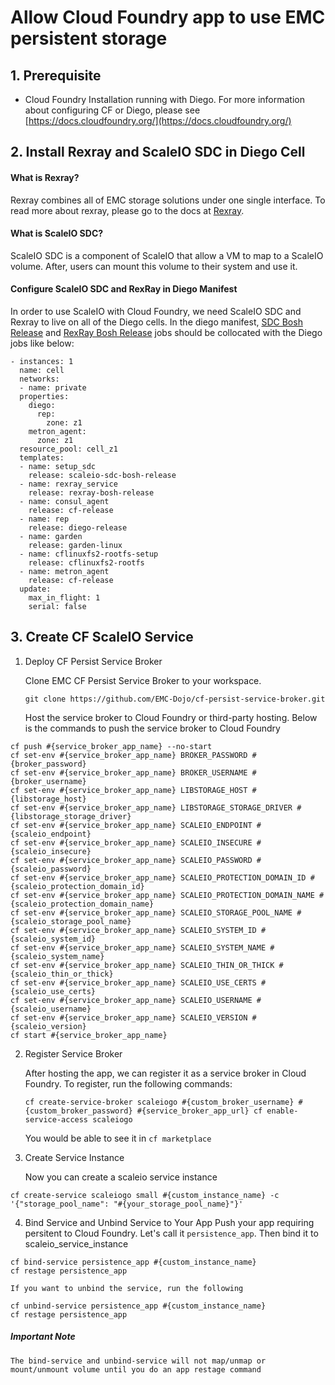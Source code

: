 # Allow Cloud Foundry app to use EMC persistent storage


## 1. Prerequisite
- Cloud Foundry Installation running with Diego. For more information about configuring CF or Diego, please see [https://docs.cloudfoundry.org/](https://docs.cloudfoundry.org/)


## 2. Install Rexray and ScaleIO SDC in Diego Cell
#### What is Rexray?

Rexray combines all of EMC storage solutions under one single interface. To read more about rexray, please go to the docs at [Rexray](http://rexray.readthedocs.io/en/v0.4.0-docs/).

 
#### What is ScaleIO SDC?

ScaleIO SDC is a component of ScaleIO that allow a VM to map to a ScaleIO volume. After, users can mount this volume to their system and use it.


#### Configure ScaleIO SDC and RexRay in Diego Manifest

In order to use ScaleIO with Cloud Foundry, we need ScaleIO SDC and Rexray to live on all of the Diego cells. In the diego manifest, [SDC Bosh Release](https://github.com/EMC-Dojo/ScaleIO-SDC-Bosh-Release) and [RexRay Bosh Release](https://github.com/EMC-Dojo/rexray-boshrelease) jobs should be collocated with the Diego jobs like below:


```
- instances: 1
  name: cell
  networks:
  - name: private
  properties:
    diego:
      rep:
        zone: z1
    metron_agent:
      zone: z1
  resource_pool: cell_z1
  templates:
  - name: setup_sdc
    release: scaleio-sdc-bosh-release
  - name: rexray_service
    release: rexray-bosh-release
  - name: consul_agent
    release: cf-release
  - name: rep
    release: diego-release
  - name: garden
    release: garden-linux
  - name: cflinuxfs2-rootfs-setup
    release: cflinuxfs2-rootfs
  - name: metron_agent
    release: cf-release
  update:
    max_in_flight: 1
    serial: false
```

## 3. Create CF ScaleIO Service
1. Deploy CF Persist Service Broker

   Clone EMC CF Persist Service Broker to your workspace.
   
   ```
   git clone https://github.com/EMC-Dojo/cf-persist-service-broker.git
   ```
   
   Host the service broker to Cloud Foundry or third-party hosting. Below is the commands to push the service broker to Cloud Foundry

```
cf push #{service_broker_app_name} --no-start
cf set-env #{service_broker_app_name} BROKER_PASSWORD #{broker_password}
cf set-env #{service_broker_app_name} BROKER_USERNAME #{broker_username}
cf set-env #{service_broker_app_name} LIBSTORAGE_HOST #{libstorage_host}
cf set-env #{service_broker_app_name} LIBSTORAGE_STORAGE_DRIVER #{libstorage_storage_driver}
cf set-env #{service_broker_app_name} SCALEIO_ENDPOINT #{scaleio_endpoint}
cf set-env #{service_broker_app_name} SCALEIO_INSECURE #{scaleio_insecure}
cf set-env #{service_broker_app_name} SCALEIO_PASSWORD #{scaleio_password}
cf set-env #{service_broker_app_name} SCALEIO_PROTECTION_DOMAIN_ID #{scaleio_protection_domain_id}
cf set-env #{service_broker_app_name} SCALEIO_PROTECTION_DOMAIN_NAME #{scaleio_protection_domain_name}
cf set-env #{service_broker_app_name} SCALEIO_STORAGE_POOL_NAME #{scaleio_storage_pool_name}
cf set-env #{service_broker_app_name} SCALEIO_SYSTEM_ID #{scaleio_system_id}
cf set-env #{service_broker_app_name} SCALEIO_SYSTEM_NAME #{scaleio_system_name}
cf set-env #{service_broker_app_name} SCALEIO_THIN_OR_THICK #{scaleio_thin_or_thick}
cf set-env #{service_broker_app_name} SCALEIO_USE_CERTS #{scaleio_use_certs}
cf set-env #{service_broker_app_name} SCALEIO_USERNAME #{scaleio_username}
cf set-env #{service_broker_app_name} SCALEIO_VERSION #{scaleio_version}
cf start #{service_broker_app_name}
```

2. Register Service Broker

	After hosting the app, we can register it as a service broker in Cloud Foundry. To register, run the following commands:

	```
	cf create-service-broker scaleiogo #{custom_broker_username} #{custom_broker_password} #{service_broker_app_url} cf enable-service-access scaleiogo
	```
	
	You would be able to see it in `cf marketplace`

3. Create Service Instance
	
	Now you can create a scaleio service instance
	
```
cf create-service scaleiogo small #{custom_instance_name} -c '{"storage_pool_name": "#{your_storage_pool_name}"}'
```
	
4. Bind Service and Unbind Service to Your App
	Push your app requiring persitent to Cloud Foundry. Let's call it `persistence_app`. Then bind it to scaleio_service_instance

```
cf bind-service persistence_app #{custom_instance_name}
cf restage persistence_app
```

	If you want to unbind the service, run the following
	
```
cf unbind-service persistence_app #{custom_instance_name}
cf restage persistence_app
```

##### Important Note
	
```
The bind-service and unbind-service will not map/unmap or mount/unmount volume until you do an app restage command
```
	
	
		

	
